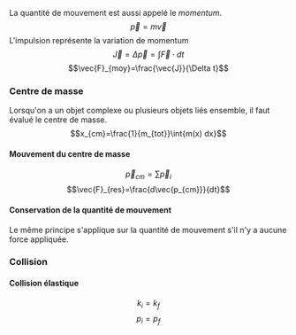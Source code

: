 La quantité de mouvement est aussi appelé le *momentum*. 
$$\vec{p}=m\vec{v}$$
L'impulsion représente la variation de momentum
$$\vec{J}=\Delta \vec{p}=\int{\vec{F}\cdot dt}$$
$$\vec{F}_{moy}=\frac{\vec{J}}{\Delta t}$$
### Centre de masse
Lorsqu'on a un objet complexe ou plusieurs objets liés ensemble, il faut évalué le centre de masse. 
$$x_{cm}=\frac{1}{m_{tot}}\int{m(x) dx}$$
#### Mouvement du centre de masse

$$\vec{p}_{cm}=\sum{\vec{p}_i}$$
$$\vec{F}_{res}=\frac{d\vec{p_{cm}}}{dt}$$
#### Conservation de la quantité de mouvement
Le même principe s'applique sur la quantité de mouvement s'il n'y a aucune force appliquée.

### Collision
#### Collision élastique
$$k_i=k_f$$
$$p_i=p_f$$

